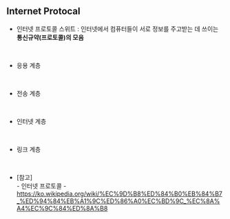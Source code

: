 ## Internet Protocal

* 인터넷 프로토콜 스위트
  : 인터넷에서 컴퓨터들이 서로 정보를 주고받는 데 쓰이는 **통신규약(프로토콜)의 모음**

<br>

* 응용 계층

<br>

* 전송 계층

<br>

* 인터넷 계층

<br>

* 링크 계층

<br>

* [참고] <br>
  *-* 인터넷 프로토콜 - https://ko.wikipedia.org/wiki/%EC%9D%B8%ED%84%B0%EB%84%B7_%ED%94%84%EB%A1%9C%ED%86%A0%EC%BD%9C_%EC%8A%A4%EC%9C%84%ED%8A%B8 <br>
